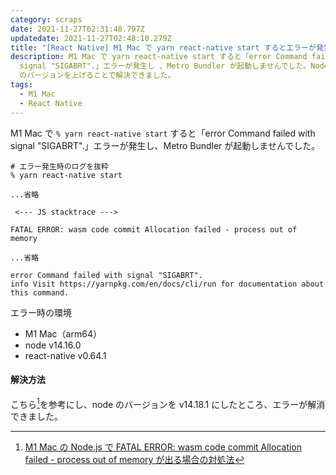 ```yaml
---
category: scraps
date: 2021-11-27T02:31:48.797Z
updatedate: 2021-11-27T02:48:10.279Z
title: "[React Native] M1 Mac で yarn react-native start するとエラーが発生する"
description: M1 Mac で yarn react-native start すると「error Command failed with
  signal "SIGABRT".」エラーが発生し 、Metro Bundler が起動しませんでした。Node.js
  のバージョンを上げることで解決できました。
tags:
  - M1 Mac
  - React Native
---
```

M1 Mac で `% yarn react-native start` すると「error Command failed with signal "SIGABRT".」エラーが発生し、Metro Bundler が起動しませんでした。

```shell
# エラー発生時のログを抜粋
% yarn react-native start

...省略

 <--- JS stacktrace --->

FATAL ERROR: wasm code commit Allocation failed - process out of memory

...省略

error Command failed with signal "SIGABRT".
info Visit https://yarnpkg.com/en/docs/cli/run for documentation about this command.
```

  
エラー時の環境

- M1 Mac（arm64）
- node v14.16.0
- react-native v0.64.1

#### 解決方法

こちら[^1]を参考にし、node のバージョンを v14.18.1 にしたところ、エラーが解消できました。

[^1]: [M1 Mac の Node.js で FATAL ERROR: wasm code commit Allocation failed - process out of memory が出る場合の対処法](https://zenn.dev/catnose99/scraps/6c9e7ebabb6221)

